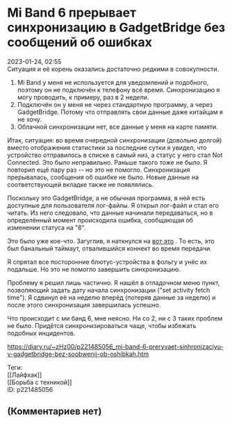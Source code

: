 Mi Band 6 прерывает синхронизацию в GadgetBridge без сообщений об ошибках
=========================================================================

  
2023-01-24, 02:55  
 Ситуация и её корень оказались достаточно редкими в совокупности.   
   
 1. Mi Band у меня не используется для уведомлений и подобного, поэтому он не подключён к телефону всё время. Синхронизацию я могу проводить, к примеру, раз в 2 недели.   
 2. Подключён он у меня не через стандартную программу, а через GadgetBridge. Потому что отправлять свои данные даже китайцам я не хочу.   
 3. Облачной синхронизации нет, все данные у меня на карте памяти.   
   
 Итак, ситуация: во время очередной синхронизации (довольно долгой) вместо отображения статистики за последние сутки я увидел, что устройство отправилось в списке в самый низ, а статус у него стал Not Connected. Это было неправильно. Раньше такого тоже не было. Я повторил ещё пару раз -- но это не помогло. Синхронизация прерывалась, сообщения об ошибке не было. Новые данные на соответствующей вкладке также не появлялись.   
   
 Поскольку это GadgetBridge, а не обычная программа, в ней есть доступные для пользователя лог-файлы. Я открыл лог-файл и стал его читать. Из него следовало, что данные начинали передаваться, но в определённый момент происходила ошибка, сообщающая об изменении статуса на "8".   
   
 Это было уже кое-что. Загуглив, я наткнулся на  [вот это](https://stackoverflow.com/questions/54196549/ble-onconnectionstatechange-status-8-on-samsung-phones)  . То есть, это был банальный таймаут, отвалившийся коннект во время передачи.   
   
 Я спрятал все посторонние блютус-устройства в фольгу и унёс их подальше. Но это не помогло завершить синхронизацию.   
   
 Проблему я решил лишь частично. Я нашёл в отладочном меню пункт, позволяющий задать дату начала синхронизации ("set activity fetch time"). Я сдвинул её на неделю вперёд (потеряв данные за неделю) и после этого синхронизация завершилась успешно.   
   
 Что происходит с ми банд 6, мне неясно. Ни со 2, ни с 3 таких проблем не было. Придётся синхронизироваться чаще, чтобы избежать подобных инцидентов.   
  
<https://diary.ru/~zHz00/p221485056_mi-band-6-preryvaet-sinhronizaciyu-v-gadgetbridge-bez-soobwenij-ob-oshibkah.htm>  
  
Теги:  
[[Лайфхак]]  
[[Борьба с техникой]]  
ID: p221485056  


(Комментариев нет)
------------------